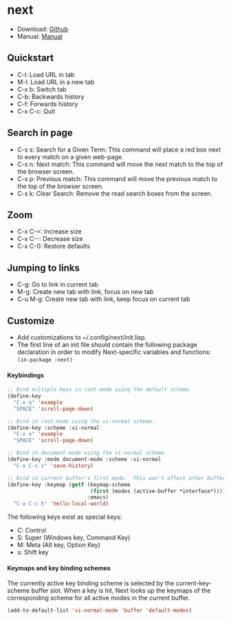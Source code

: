 # next

* Download: [Github](https://github.com/atlas-engineer/next)
* Manual: [Manual](https://github.com/atlas-engineer/next/blob/master/documents/MANUAL.org)

## Quickstart

* C-l: Load URL in tab
* M-l: Load URL in a new tab
* C-x b: Switch tab
* C-b: Backwards history
* C-f: Forwards history
* C-x C-c: Quit


## Search in page

* C-s s: Search for a Given Term: This command will place a red box next to every match on a given web-page.
* C-s n: Next match: This command will move the next match to the top of the browser screen.
* C-s p: Previous match: This command will move the previous match to the top of the browser screen.
* C-s k: Clear Search: Remove the read search boxes from the screen.

## Zoom

* C-x C-=: Increase size
* C-x C--: Decrease size
* C-x C-0: Restore defaults


## Jumping to links

* C-g: Go to link in current tab
* M-g: Create new tab with link, focus on new tab
* C-u M-g: Create new tab with link, keep focus on current tab

## Customize

* Add customizations to ~/.config/next/init.lisp.
* The first line of an init file should contain the following package declaration in order to modify Next-specific variables and functions: `(in-package :next)`

#### Keybindings

```lisp
;; Bind multiple keys in root-mode using the default scheme.
(define-key
  "C-x o" 'example
  "SPACE" 'scroll-page-down)

;; Bind in root-mode using the vi-normal scheme.
(define-key :scheme :vi-normal
  "C-x o" 'example
  "SPACE" 'scroll-page-down)

;; Bind in document-mode using the vi-normal scheme.
(define-key :mode document-mode :scheme :vi-normal
  "C-x C-c s" 'save-history)

;; Bind in current buffer's first mode.  This won't affect other buffers.
(define-key :keymap (getf (keymap-scheme
                           (first (modes (active-buffer *interface*))))
                          :emacs)
  "C-x C-c h" 'hello-local-world)
```

The following keys exist as special keys:

* C: Control
* S: Super (Windows key, Command Key)
* M: Meta (Alt key, Option Key)
* s: Shift key

#### Keymaps and key binding schemes

The currently active key binding scheme is selected by the current-key-scheme buffer slot.  When a key is hit, Next looks up the keymaps of the corresponding scheme for all active modes in the current buffer.

```lisp
(add-to-default-list 'vi-normal-mode 'buffer 'default-modes)
```




